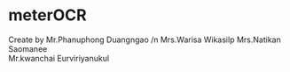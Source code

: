 # meterOCR
Create by
Mr.Phanuphong Duangngao
/n
Mrs.Warisa Wikasilp
Mrs.Natikan Saomanee  
Mr.kwanchai Eurviriyanukul

